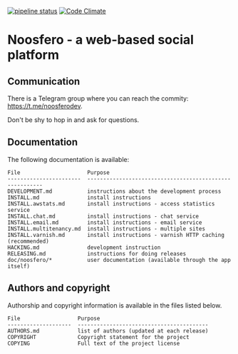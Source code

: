 [![pipeline status](https://gitlab.com/noosfero/noosfero/badges/master/pipeline.svg)](https://gitlab.com/noosfero/noosfero/commits/master)
[![Code Climate](https://codeclimate.com/github/Noosfero/noosfero.png)](https://codeclimate.com/github/Noosfero/noosfero)

Noosfero - a web-based social platform
======================================

Communication
-------------

There is a Telegram group where you can reach the commity: https://t.me/noosferodev.

Don't be shy to hop in and ask for questions.

Documentation
-------------

The following documentation is available:

    File                     Purpose
    -----------------------  --------------------------------------------------------
    DEVELOPMENT.md           instructions about the development process
    INSTALL.md               install instructions
    INSTALL.awstats.md       install instructions - access statistics service
    INSTALL.chat.md          install instructions - chat service
    INSTALL.email.md         install instructions - email service
    INSTALL.multitenancy.md  install instructions - multiple sites
    INSTALL.varnish.md       install instructions - varnish HTTP caching (recommended)
    HACKING.md               development instruction
    RELEASING.md             instructions for doing releases
    doc/noosfero/*           user documentation (available through the app itself)


Authors and copyright
---------------------

Authorship and copyright information is available in the files listed below.

    File                  Purpose
    --------------------  -----------------------------------------
    AUTHORS.md            list of authors (updated at each release)
    COPYRIGHT             Copyright statement for the project
    COPYING               Full text of the project license
